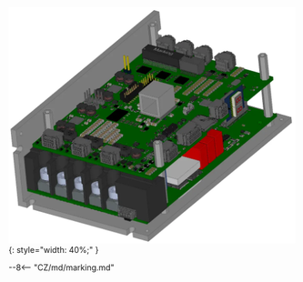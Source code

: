 ![TGZ-48-50/100RI pic](../../../../source/img/photo_TGZ-S-48-50_100RI.webp){: style="width: 40%;" }

--8<-- "CZ/md/marking.md"
